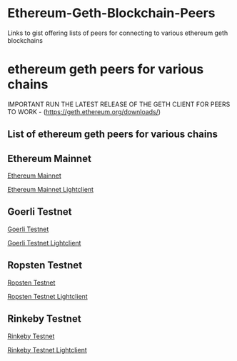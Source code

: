 # Ethereum-Geth-Blockchain-Peers
Links to gist offering lists of peers for connecting to various ethereum geth blockchains

# ethereum geth peers for various chains
IMPORTANT RUN THE LATEST RELEASE OF THE GETH CLIENT FOR PEERS TO WORK - (https://geth.ethereum.org/downloads/)

## List of ethereum geth peers for various chains

## Ethereum Mainnet

[Ethereum Mainnet](https://gist.github.com/rfikki/a2ccdc1a31ff24884106da7b9e6a7453)

[Ethereum Mainnet Lightclient](https://gist.github.com/rfikki/e2a8c47f4460668557b1e3ec8bae9c11)

## Goerli Testnet

[Goerli Testnet](https://gist.github.com/rfikki/77081600ddc8432520d3bb3a9f80a493)

[Goerli Testnet Lightclient](https://gist.github.com/rfikki/f00577796f84dd30bce367b22ad476dc)

## Ropsten Testnet

[Ropsten Testnet](https://gist.github.com/rfikki/c895641b6405c082f68bcf139cf2f7ae)

[Ropsten Testnet Lightclient](https://gist.github.com/rfikki/a83be7f0e12d03c21a08e217164341a5)

## Rinkeby Testnet

[Rinkeby Testnet](https://gist.github.com/rfikki/9f5eeaa29946d8889bae8200002f0c34)

[Rinkeby Testnet Lightclient]()
